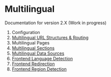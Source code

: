 # Multilingual #

Documentation for version 2.X (Work in progress)

1. Configuration
2. [Multilingual URL Structures & Routing][2]
3. Multilingual Pages
4. [Multilingual Sections][4]
5. [Multilingual Data Sources][5]
6. [Frontend Language Detection][6]
7. [Frontend Redirection][7]
8. [Frontend Region Detection][8]


[1]: configuration.md
[2]: multilingual-url-structures-and-routing.md
[3]: multilingual-pages.md
[4]: multilingual-sections.md
[5]: multilingual-data-sources.md
[6]: frontend-language-detection.md
[7]: frontend-redirection.md
[8]: frontend-region-detection.md

